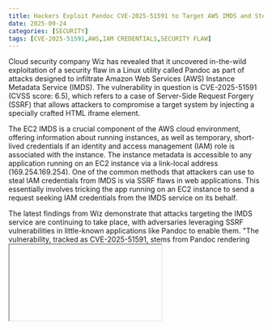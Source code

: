 ```yaml
---
title: Hackers Exploit Pandoc CVE-2025-51591 to Target AWS IMDS and Steal EC2 IAM Credentials
date: 2025-09-24
categories: [SECURITY]
tags: [CVE-2025-51591,AWS,IAM CREDENTIALS,SECURITY FLAW]
---
```


Cloud security company Wiz has revealed that it uncovered in-the-wild exploitation of a security flaw in a Linux utility called Pandoc as part of attacks designed to infiltrate Amazon Web Services (AWS) Instance Metadata Service (IMDS). The vulnerability in question is CVE-2025-51591 (CVSS score: 6.5), which refers to a case of Server-Side Request Forgery (SSRF) that allows attackers to compromise a target system by injecting a specially crafted HTML iframe element.

The EC2 IMDS is a crucial component of the AWS cloud environment, offering information about running instances, as well as temporary, short-lived credentials if an identity and access management (IAM) role is associated with the instance. The instance metadata is accessible to any application running on an EC2 instance via a link-local address (169.254.169.254). One of the common methods that attackers can use to steal IAM credentials from IMDS is via SSRF flaws in web applications. This essentially involves tricking the app running on an EC2 instance to send a request seeking IAM credentials from the IMDS service on its behalf.

The latest findings from Wiz demonstrate that attacks targeting the IMDS service are continuing to take place, with adversaries leveraging SSRF vulnerabilities in little-known applications like Pandoc to enable them. "The vulnerability, tracked as CVE-2025-51591, stems from Pandoc rendering <iframe> tags in HTML documents," Wiz researchers said. "This would allow an attacker to craft an <iframe> that points to the IMDS server, or other private resources." "The attacker submitted crafted HTML documents containing <iframe> elements whose src attributes targeted the AWS IMDS endpoint at 169.254.169.254. The objective was to render and exfiltrate the content of sensitive paths, specifically /latest/meta-data/iam/info and /latest/meta-data/iam."

Wiz said the attack was ultimately unsuccessful because of the enforcement of IMDSv2, which is session-oriented and mitigates the SSRF attack by first requiring a user to get a token and use that token in all requests to the IMDS via a special header (X-aws-ec2-metadata-token).

To read the complete article see: [The Hacker News](https://thehackernews.com/2025/09/hackers-exploit-pandoc-cve-2025-51591.html)